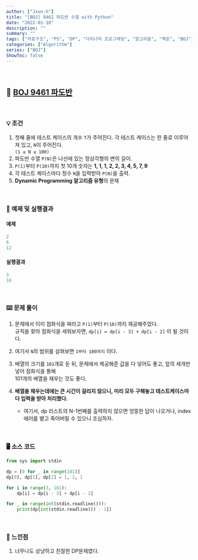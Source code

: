 ```yaml
---
author: ["Jxun-h"]
title: "[BOJ] 9461 파도반 수열 with Python"
date: "2022-01-10"
description: ""
summary: ""
tags: ["자료구조", "PS", "DP", "다이나믹 프로그래밍", "알고리즘", "백준", "BOJ"]
categories: ["Algorithm"]
series: ["BOJ"]
ShowToc: false
---
```


<br>

## 📌 <a href="https://www.acmicpc.net/problem/9461" target="_blank">BOJ 9461 파도반</a>

<br>

### 💡 조건

1.  첫째 줄에 테스트 케이스의 개수 `T`가 주어진다. 각 테스트 케이스는 한 줄로 이루어져 있고, `N`이 주어진다.  
    `(1 ≤ N ≤ 100)`
2.  파도반 수열 `P(N)`은 나선에 있는 정삼각형의 변의 길이.
3.  `P(1)`부터 `P(10)`까지 첫 10개 숫자는 **1, 1, 1, 2, 2, 3, 4, 5, 7, 9**
4.  각 테스트 케이스마다 정수 `N`을 입력받아 `P(N)`을 출력.
5.  **Dynamic Programming 알고리즘 유형**의 문제

<br>

### 🔖 예제 및 실행결과

#### 예제

```py
2
6
12
```

#### 실행결과

```py
3
16
```

<br>

### ⌨️ 문제 풀이

1.  문제에서 이미 점화식을 짜라고 `P(1)`부터 `P(10)`까지 제공해주었다.  
    규칙을 찾아 점화식을 세워보자면, `dp[i] = dp[i - 3] + dp[i - 2]` 이 될 것이다.
2.  여기서 `N`의 범위를 살펴보면 `1부터 100까지` 이다.
3.  배열의 크기를 `101`개로 둔 뒤, 문제에서 제공해준 값을 다 넣어도 좋고, 앞의 세개만 넣어 점화식을 통해  
    101개의 배열을 채우는 것도 좋다.

4.  **배열을 채우는데에는 큰 시간이 걸리지 않으니, 미리 모두 구해놓고 테스트케이스마다 입력을 받아 처리했다.**
    -   여기서, dp 리스트의 N-1번째를 출력하지 않으면 엉뚱한 답이 나오거나, index에러를 뱉고 죽어버릴 수 있으니 조심하자.

<br>

### 🖥 소스 코드

```py
from sys import stdin

dp = [0 for _ in range(101)]
dp[0], dp[1], dp[2] = 1, 1, 1

for i in range(3, 101):
    dp[i] = dp[i - 3] + dp[i - 2]

for _ in range(int(stdin.readline())):
    print(dp[int(stdin.readline()) - 1])
```

<br>

### 💾 느낀점

1.  너무나도 상냥하고 친절한 DP문제였다.